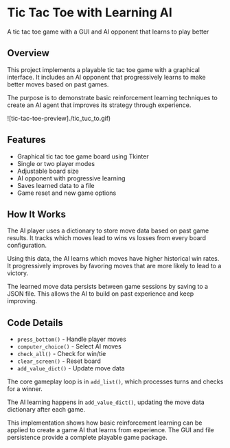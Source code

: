 # Tic Tac Toe with Learning AI

A tic tac toe game with a GUI and AI opponent that learns to play better

## Overview

This project implements a playable tic tac toe game with a graphical interface. It includes an AI opponent that progressively learns to make better moves based on past games. 

The purpose is to demonstrate basic reinforcement learning techniques to create an AI agent that improves its strategy through experience.

![tic-tac-toe-preview]./tic_tuc_to.gif)

## Features

- Graphical tic tac toe game board using Tkinter
- Single or two player modes  
- Adjustable board size
- AI opponent with progressive learning
- Saves learned data to a file
- Game reset and new game options

## How It Works 

The AI player uses a dictionary to store move data based on past game results. It tracks which moves lead to wins vs losses from every board configuration.

Using this data, the AI learns which moves have higher historical win rates. It progressively improves by favoring moves that are more likely to lead to a victory.

The learned move data persists between game sessions by saving to a JSON file. This allows the AI to build on past experience and keep improving.

## Code Details

- `press_bottom()` - Handle player moves  
- `computer_choice()` - Select AI moves    
- `check_all()` - Check for win/tie
- `clear_screen()` - Reset board  
- `add_value_dict()` - Update move data

The core gameplay loop is in `add_list()`, which processes turns and checks for a winner.

The AI learning happens in `add_value_dict()`, updating the move data dictionary after each game.

This implementation shows how basic reinforcement learning can be applied to create a game AI that learns from experience. The GUI and file persistence provide a complete playable game package.
